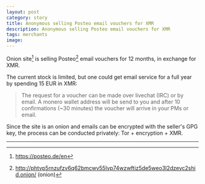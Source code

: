 ```yaml
---
layout: post
category: story
title: Anonymous selling Posteo email vouchers for XMR
description: Anonymous selling Posteo email vouchers for XMR
tags: merchants
image: 
---
```


Onion site[^1] is selling Posteo[^2] email vouchers for 12 months, in exchange for XMR.

The current stock is limited, but one could get email service for a full year by spending 15 EUR in XMR:

> The request for a voucher can be made over livechat (IRC) or by email.
A monero wallet address will be send to you and after 10 confirmations (~30 minutes) the voucher will arrive in your PMs or email.

Since the site is an onion and emails can be encrypted with the seller's GPG key, the process can be conducted privately: Tor + encryption + XMR.

---

[^1]: https://posteo.de/en
[^2]: http://phtvp5rnzufzv6q62bmcwv55lvp74wzwftiz5de5weo3l2dzeyc2shid.onion/ (onion)
